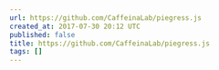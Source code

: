 ```yaml
---
url: https://github.com/CaffeinaLab/piegress.js
created_at: 2017-07-30 20:12 UTC
published: false
title: https://github.com/CaffeinaLab/piegress.js
tags: []
---
```



